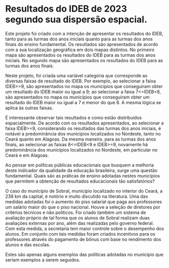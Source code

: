 # Resultados do IDEB de 2023 segundo sua dispersão espacial.

Este projeto foi criado com a intenção de apresentar os resultados do IDEB, tanto para as turmas dos anos iniciais quanto para as turmas dos anos finais do ensino fundamental. Os resutlados são apresentados de acordo com a sua localização geográfica em dois mapas distintos. No primeiro mapa são apresentados os resultados do IDEB para as turmas dos anos iniciais. No segundo mapa são apresentados os resultados do IDEB para as turmas dos anos finais.

Neste projeto, foi criada uma variável categória que corresponde as diversas faixas de resultado do IDEB. Por exemplo, ao selecionar a faixa IDEB>=9, são apresentados no mapa os municípios que conseguiram obter um resultado do IDEB maior ou igual a 9; ao selecionar a faixa 7<=IDEB<8, são apresentados no mapa os municípios que conseguiram obter um resultado do IDEB maior ou igual a 7 e menor do que 8. A mesma lógica se aplica às outras faixas.

É interessante observar tais resultados e como estão distribuídos espacialmente. De acordo com os resultados apresentados, ao selecionar a faixa IDEB>=9, considerando os resutlados das turmas dos anos iniciais, é notável a predominância dos municípios localizados no Nordeste, tanto no Ceará quanto em Alagoas. Da mesma maneira. para as turmas dos anos finais, ao selecionar as faixas 8<=IDEB<9 e IDEB>=9, novamente há predominância dos municípios localizados no Nordeste, em particular no Ceará e em Alagoas. 

Ao pensar em políticas públicas educacionais que busquem a melhoria deste indicador da qualidade da educação brasileira, surge uma questão fundamental. Quais são as práticas de ensino adotadas nestes municípios que permitem a obtenção de resultados educacionais tão satisfatórios? 

O caso do município de Sobral, município localizado no interior do Ceará, a 238 km da capital, é notório e muito discutido na literatura. Uma das medidas adotadas foi o aumento do piso salarial que paga aos professores um salário maior do que o piso nacional. Houve a seleção de diretores por critérios técnicos e não políticos. Foi criado também um sistema de avaliação próprio de tal forma que os alunos de Sobral realizam duas avaliações externas por ano, além das realizadas pelo governo federal. Com esta medida, a secretaria tem maior controle sobre o desempenho dos alunos. Em conjunto com tais medidas foram criados incentivos para os professores através do pagamento de bônus com base no rendimento dos alunos e das escolas. 

Estes são apenas alguns exemplos das políticas adotadas no município que seriam exemplos a serem seguidos. 

